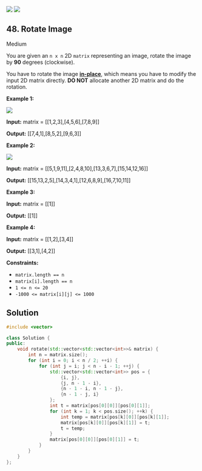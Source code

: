 [![](https://img.shields.io/github/stars/LeetCode-in-Cpp/LeetCode-in-Cpp?label=Stars&style=flat-square)](https://github.com/LeetCode-in-Cpp/LeetCode-in-Cpp)
[![](https://img.shields.io/github/forks/LeetCode-in-Cpp/LeetCode-in-Cpp?label=Fork%20me%20on%20GitHub%20&style=flat-square)](https://github.com/LeetCode-in-Cpp/LeetCode-in-Cpp/fork)

## 48\. Rotate Image

Medium

You are given an `n x n` 2D `matrix` representing an image, rotate the image by **90** degrees (clockwise).

You have to rotate the image [**in-place**](https://en.wikipedia.org/wiki/In-place_algorithm), which means you have to modify the input 2D matrix directly. **DO NOT** allocate another 2D matrix and do the rotation.

**Example 1:**

![](https://assets.leetcode.com/uploads/2020/08/28/mat1.jpg)

**Input:** matrix = \[\[1,2,3],[4,5,6],[7,8,9]]

**Output:** [[7,4,1],[8,5,2],[9,6,3]] 

**Example 2:**

![](https://assets.leetcode.com/uploads/2020/08/28/mat2.jpg)

**Input:** matrix = \[\[5,1,9,11],[2,4,8,10],[13,3,6,7],[15,14,12,16]]

**Output:** [[15,13,2,5],[14,3,4,1],[12,6,8,9],[16,7,10,11]] 

**Example 3:**

**Input:** matrix = \[\[1]]

**Output:** [[1]] 

**Example 4:**

**Input:** matrix = \[\[1,2],[3,4]]

**Output:** [[3,1],[4,2]] 

**Constraints:**

*   `matrix.length == n`
*   `matrix[i].length == n`
*   `1 <= n <= 20`
*   `-1000 <= matrix[i][j] <= 1000`



## Solution

```cpp
#include <vector>

class Solution {
public:
    void rotate(std::vector<std::vector<int>>& matrix) {
        int n = matrix.size();
        for (int i = 0; i < n / 2; ++i) {
            for (int j = i; j < n - i - 1; ++j) {
                std::vector<std::vector<int>> pos = {
                    {i, j}, 
                    {j, n - 1 - i}, 
                    {n - 1 - i, n - 1 - j}, 
                    {n - 1 - j, i}
                };
                int t = matrix[pos[0][0]][pos[0][1]];
                for (int k = 1; k < pos.size(); ++k) {
                    int temp = matrix[pos[k][0]][pos[k][1]];
                    matrix[pos[k][0]][pos[k][1]] = t;
                    t = temp;
                }
                matrix[pos[0][0]][pos[0][1]] = t;
            }
        }
    }
};
```